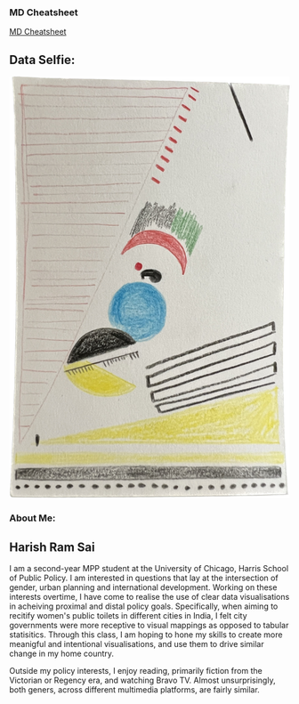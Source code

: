 ### MD Cheatsheet

[MD Cheatsheet](https://www.markdownguide.org/cheat-sheet/)

## Data Selfie: 

![Data Selfie](../Data%20Selfie.jpg)

### About Me: 

## Harish Ram Sai

I am a second-year MPP student at the University of Chicago, Harris School of Public Policy. I am interested in questions that lay at the intersection of gender, urban planning and international development. Working on these interests overtime, I have come to realise the use of clear data visualisations in acheiving proximal and distal policy goals. Specifically, when aiming to recitify women's public toilets in different cities in India, I felt city governments were more receptive to visual mappings as opposed to tabular statisitics. Through this class, I am hoping to hone my skills to create more meanigful and intentional visualisations, and use them to drive similar change in my home country. 

Outside my policy interests, I enjoy reading, primarily fiction from the Victorian or Regency era, and watching Bravo TV. Almost unsurprisingly, both geners, across different multimedia platforms, are fairly similar.
